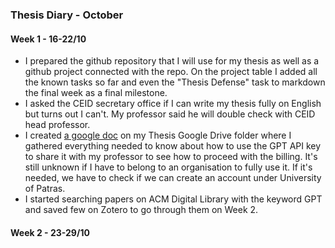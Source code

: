 ### Thesis Diary - October

#### Week 1 - 16-22/10
- I prepared the github repository that I will use for my thesis as well as a github project connected with the repo. On the project table I added all the known tasks so far and even the "Thesis Defense" task to markdown the final week as a final milestone.
- I asked the CEID secretary office if I can write my thesis fully on English but turns out I can't. My professor said he will double check with CEID head professor.
- I created [a google doc]([url](https://docs.google.com/document/d/1EYqgt1C1mx-dr7GbLZyau1PTke55NoP8JJA_I-yBLSg/edit?usp=sharing)) on my Thesis Google Drive folder where I gathered everything needed to know about how to use the GPT API key to share it with my professor to see how to proceed with the billing. It's still unknown if I have to belong to an organisation to fully use it. If it's needed, we have to check if we can create an account under University of Patras.
- I started searching papers on ACM Digital Library with the keyword GPT and saved few on Zotero to go through them on Week 2.

#### Week 2 - 23-29/10
